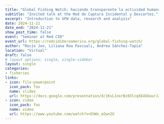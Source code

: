 ```yaml
---
title: "Global Fishing Watch: haciendo transparente la actividad humana en el mar para mejorar la gestión de los océanos"
subtitle: "Invited talk at the Red de Captura Incidental y Descartes."
excerpt: "Introduction to GFW data, research and analysis"
date: 2024-11-21
date_end: "2024-11-21"
show_post_time: false
event: "Seminar at Red CID"
event_url: https://redcidiberoamerica.org/global-fishing-watch/
author: "Rocío Joo, Liliana Roa Pascuali, Andrea Sánchez-Tapia"
location: "Virtual"
draft: false
# layout options: single, single-sidebar
layout: single
categories:
- fisheries
links:
- icon: file-powerpoint
  icon_pack: fas
  name: slides
  url: https://docs.google.com/presentation/d/1KvL1norBz83lcqXE4UUaurJz_vscFZuLgn19A7TmeQY/edit?usp=sharing
- icon: video
  icon_pack: fas
  name: video
  url: https://www.youtube.com/watch?v=EhWz_m2wn2U
---
```


